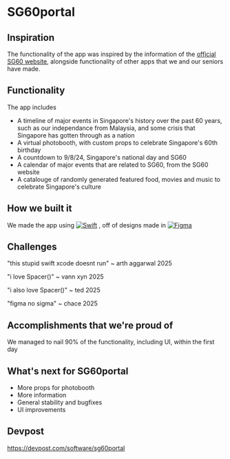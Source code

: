 # SG60portal

## Inspiration
The functionality of the app was inspired by the information of the [official SG60 website](https://www.sg60.gov.sg/), alongside functionality of other apps that we and our seniors have made.

## Functionality
The app includes
- A timeline of major events in Singapore's history over the past 60 years, such as our independance from Malaysia, and some crisis that Singapore has gotten through as a nation
- A virtual photobooth, with custom props to celebrate Singapore's 60th birthday
- A countdown to 9/8/24, Singapore's national day and SG60
- A calendar of major events that are related to SG60, from the SG60 website
- A catalouge of randomly generated featured food, movies and music to celebrate Singapore's culture

## How we built it
We made the app using [![Swift](https://img.shields.io/badge/Swift-F54A2A?logo=swift&logoColor=white)](#) , off of designs made in [![Figma](https://img.shields.io/badge/Figma-F24E1E?logo=figma&logoColor=white)](#)

## Challenges
"this stupid swift xcode doesnt run" ~ arth aggarwal 2025

"i love Spacer()" ~ vann xyn 2025

"i also love Spacer()" ~ ted 2025

"figma no sigma" ~ chace 2025

## Accomplishments that we're proud of

We managed to nail 90% of the functionality, including UI, within the first day

## What's next for SG60portal
- More props for photobooth
- More information
- General stability and bugfixes
- UI improvements

## Devpost
https://devpost.com/software/sg60portal 
